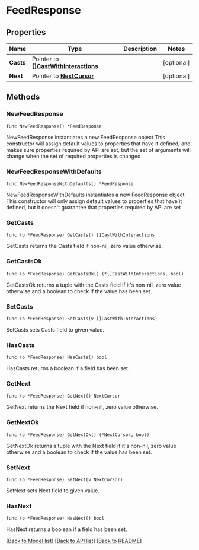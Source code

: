 # FeedResponse

## Properties

Name | Type | Description | Notes
------------ | ------------- | ------------- | -------------
**Casts** | Pointer to [**[]CastWithInteractions**](CastWithInteractions.md) |  | [optional] 
**Next** | Pointer to [**NextCursor**](NextCursor.md) |  | [optional] 

## Methods

### NewFeedResponse

`func NewFeedResponse() *FeedResponse`

NewFeedResponse instantiates a new FeedResponse object
This constructor will assign default values to properties that have it defined,
and makes sure properties required by API are set, but the set of arguments
will change when the set of required properties is changed

### NewFeedResponseWithDefaults

`func NewFeedResponseWithDefaults() *FeedResponse`

NewFeedResponseWithDefaults instantiates a new FeedResponse object
This constructor will only assign default values to properties that have it defined,
but it doesn't guarantee that properties required by API are set

### GetCasts

`func (o *FeedResponse) GetCasts() []CastWithInteractions`

GetCasts returns the Casts field if non-nil, zero value otherwise.

### GetCastsOk

`func (o *FeedResponse) GetCastsOk() (*[]CastWithInteractions, bool)`

GetCastsOk returns a tuple with the Casts field if it's non-nil, zero value otherwise
and a boolean to check if the value has been set.

### SetCasts

`func (o *FeedResponse) SetCasts(v []CastWithInteractions)`

SetCasts sets Casts field to given value.

### HasCasts

`func (o *FeedResponse) HasCasts() bool`

HasCasts returns a boolean if a field has been set.

### GetNext

`func (o *FeedResponse) GetNext() NextCursor`

GetNext returns the Next field if non-nil, zero value otherwise.

### GetNextOk

`func (o *FeedResponse) GetNextOk() (*NextCursor, bool)`

GetNextOk returns a tuple with the Next field if it's non-nil, zero value otherwise
and a boolean to check if the value has been set.

### SetNext

`func (o *FeedResponse) SetNext(v NextCursor)`

SetNext sets Next field to given value.

### HasNext

`func (o *FeedResponse) HasNext() bool`

HasNext returns a boolean if a field has been set.


[[Back to Model list]](../README.md#documentation-for-models) [[Back to API list]](../README.md#documentation-for-api-endpoints) [[Back to README]](../README.md)


